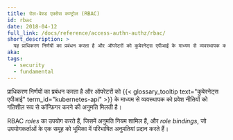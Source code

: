 ```yaml
---
title: रोल-बेस्ड एक्सेस कण्ट्रोल (RBAC)
id: rbac
date: 2018-04-12
full_link: /docs/reference/access-authn-authz/rbac/
short_description: >
  यह प्राधिकरण निर्णयों का प्रबंधन करता है और ऑपरेटरों को कुबेरनेट्स एपीआई के माध्यम से व्यवस्थापक को प्रवेश नीतियों को गतिशील रूप से कॉन्फ़िगर करने की अनुमति मिलती है।
aka:
tags:
  - security
  - fundamental
---
```


प्राधिकरण निर्णयों का प्रबंधन करता है और ऑपरेटरों को {{< glossary_tooltip text="कुबेरनेट्स एपीआई" term_id="kubernetes-api" >}} के माध्यम से व्यवस्थापक को प्रवेश नीतियों को गतिशील रूप से कॉन्फ़िगर करने की अनुमति मिलती है।

<!--more-->

RBAC _roles_ का उपयोग करते हैं, जिसमें अनुमति नियम शामिल हैं, और _role bindings_, जो उपयोगकर्ताओं के एक समूह को भूमिका में परिभाषित अनुमतियां प्रदान करते हैं।
